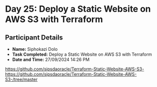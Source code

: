 # Day 25: Deploy a Static Website on AWS S3 with Terraform

## Participant Details

- **Name:** Siphokazi Dolo 
- **Task Completed:** Deploy a Static Website on AWS S3 with Terraform
- **Date and Time:** 27/09/2024 14:26 PM
  
https://github.com/sipsdaoracle/Terraform-Static-Website-AWS-S3-
https://github.com/sipsdaoracle/Terraform-Static-Website-AWS-S3-/tree/master
